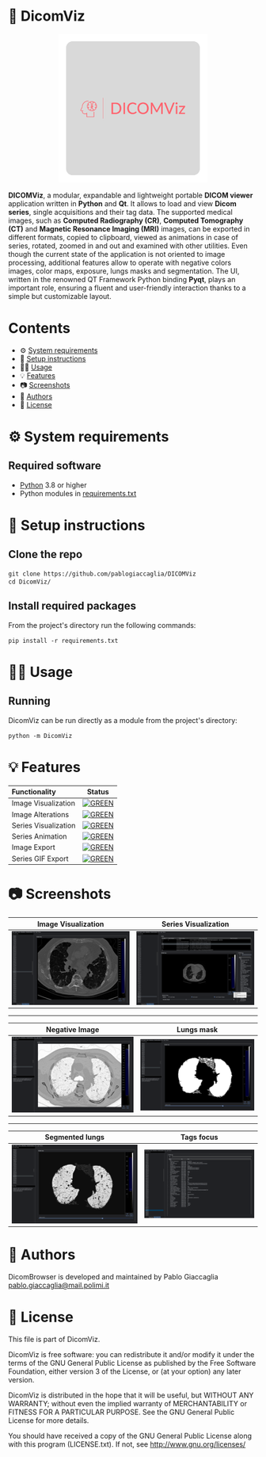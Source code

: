 # 🏥 DicomViz
<p align="center">
  <img width="300" height="300" src="DicomViz/dicomviz-logo.png">
</p>

**DICOMViz**, a modular, expandable and lightweight portable **DICOM viewer** application written in **Python** and **Qt**. 
It allows to load and view **Dicom series**, single acquisitions and their tag data. 
The supported medical images, such as **Computed Radiography (CR)**, 
**Computed Tomography (CT)** and **Magnetic Resonance Imaging (MRI)** images, 
can be exported in different formats, copied to clipboard, viewed as animations in case of series, rotated, 
zoomed in and out and examined with other utilities. 
Even though the current state of the application is not oriented to image processing, 
additional features allow to operate with negative colors images, color maps, exposure, lungs masks and segmentation. 
The UI, written in the renowned QT Framework Python binding **Pyqt**, plays an important role, 
ensuring a fluent and user-friendly interaction thanks to a simple but customizable layout.


# Contents

- ⚙ [System requirements️](#-system-requirements)
- 🚀 [Setup instructions](#-setup-instructions)
- 👨‍💻 [Usage](#-usage)
- 💡 [Features](#-features)
- 📷 [Screenshots](#-screenshots)  
- 🤵 [Authors](#-usage)
- 📝 [License](#-usage)

# ⚙️ System requirements

## Required software

- [Python](https://www.python.org/) 3.8 or higher
- Python modules in [requirements.txt](requirements.txt)

# 🚀 Setup instructions

## Clone the repo

    git clone https://github.com/pablogiaccaglia/DICOMViz
    cd DicomViz/

## Install required packages

From the project's directory run the following commands:

    pip install -r requirements.txt

# 👨‍💻 Usage


## Running

DicomViz can be run directly as a module from the project's directory:

    python -m DicomViz

# 💡 Features

| Functionality | Status |
|:-----------------------|:------------------------------------:|
| Image Visualization | [![GREEN](http://placehold.it/15/44bb44/44bb44)](https://github.com/Calonca/ing-sw-2021-laconca-lodari-giaccaglia/tree/master/src/main/java/it/polimi/ingsw/server/model) |
| Image Alterations |[![GREEN](http://placehold.it/15/44bb44/44bb44)](https://github.com/Calonca/ing-sw-2021-laconca-lodari-giaccaglia/tree/master/src/main/java/it/polimi/ingsw/client/view/CLI) |
| Series Visualization | [![GREEN](http://placehold.it/15/44bb44/44bb44)](https://github.com/Calonca/ing-sw-2021-laconca-lodari-giaccaglia/tree/master/src/main/java/it/polimi/ingsw/server/model) |
| Series Animation |[![GREEN](http://placehold.it/15/44bb44/44bb44)](https://github.com/Calonca/ing-sw-2021-laconca-lodari-giaccaglia/tree/master/src/main/java/it/polimi/ingsw/server) |
| Image Export| [![GREEN](http://placehold.it/15/44bb44/44bb44)](https://github.com/Calonca/ing-sw-2021-laconca-lodari-giaccaglia/tree/master/src/main/java/it/polimi/ingsw/client/view/GUI) |
| Series GIF Export |[![GREEN](http://placehold.it/15/44bb44/44bb44)](https://github.com/Calonca/ing-sw-2021-laconca-lodari-giaccaglia/tree/master/src/main/java/it/polimi/ingsw/client/view/CLI) |


# 📷 Screenshots

Image Visualization        |  Series Visualization
:-------------------------:|:-------------------------:
![](report/latex/image%20focus.png)|  ![](report/latex/overall.png)

---

Negative Image             |  Lungs mask
:-------------------------:|:-------------------------:
![](report/latex/negative2.png)|  ![](report/latex/mask2.png)

---

Segmented lungs            |  Tags focus
:-------------------------:|:-------------------------:
![](report/latex/segmented.png)|  ![](report/latex/tags%20focus.png)


# 🤵 Authors

DicomBrowser is developed and maintained by Pablo Giaccaglia <pablo.giaccaglia@mail.polimi.it>

# 📝 License

This file is part of DicomViz.

DicomViz is free software: you can redistribute it and/or modify
it under the terms of the GNU General Public License as published by
the Free Software Foundation, either version 3 of the License, or
(at your option) any later version.

DicomViz is distributed in the hope that it will be useful,
but WITHOUT ANY WARRANTY; without even the implied warranty of
MERCHANTABILITY or FITNESS FOR A PARTICULAR PURPOSE.  See the
GNU General Public License for more details.

You should have received a copy of the GNU General Public License along
with this program (LICENSE.txt).  If not, see <http://www.gnu.org/licenses/>
